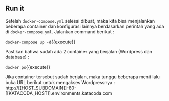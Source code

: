 ## Run it

Setelah `docker-compose.yml` selesai dibuat, maka kita bisa menjalankan beberapa container dan konfigurasi lainnya berdasarkan perintah yang ada di `docker-compose.yml`. Jalankan command berikut :

`docker-compose up -d`{{execute}}

Pastikan bahwa sudah ada 2 container yang berjalan (Wordpress dan database) :

`docker ps`{{execute}}

Jika container tersebut sudah berjalan, maka tunggu beberapa menit lalu buka URL berikut untuk mengakses Wordpressnya :
http://[[HOST_SUBDOMAIN]]-80-[[KATACODA_HOST]].environments.katacoda.com